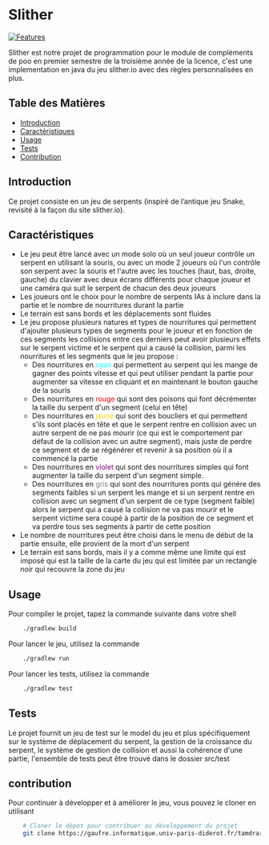 # Slither

[![Features](https://skillicons.dev/icons?i=java,git,gitlab,github,idea,vscode,gradle)]()

Slither est notre projet de programmation pour le module de compléments de poo en premier semestre de la troisième 
année de la licence, c'est une implementation en java du jeu slither.io avec des règles personnalisées en plus.

## Table des Matières

- [Introduction](#introduction)
- [Caractéristiques](#caractéristiques)
- [Usage](#usage)
- [Tests](#tests)
- [Contribution](#contribution)

## Introduction

Ce projet consiste en un jeu de serpents (inspiré de l’antique jeu Snake,
revisité à la façon du site slither.io).

## Caractéristiques

- Le jeu peut être lancé avec un mode solo où un seul joueur contrôle un
serpent en utilisant la souris, ou avec un mode 2 joueurs où l'un contrôle 
son serpent avec la souris et l'autre avec les touches (haut, bas, droite, gauche) du clavier
avec deux écrans différents pour chaque joueur et une caméra qui suit le serpent de chacun des
deux joueurs
- Les joueurs ont le choix pour le nombre de serpents IAs à inclure dans la partie et
le nombre de nourritures durant la partie 
- Le terrain est sans bords et les déplacements sont fluides
- Le jeu propose plusieurs natures et types de nourritures qui permettent d'ajouter plusieurs
types de segments pour le joueur et en fonction de ces segments les collisions entre ces derniers 
peut avoir plusieurs effets sur le serpent victime et le serpent qui a causé la collision, parmi les 
nourritures et les segments que le jeu propose :
  - Des nourritures en <span style="color:cyan">cyan</span> qui permettent au serpent qui les mange de gagner des points vitesse 
  et qui peut utiliser pendant la partie pour augmenter sa vitesse en cliquant et en maintenant le 
  bouton gauche de la souris
  - Des nourritures en <span style="color:red">rouge</span> qui sont des poisons qui font décrémenter la taille du serpent d'un segment (celui en tête)
  - Des nourritures en <span style="color:gold">jaune</span> qui sont des boucliers et qui permettent s'ils sont placés en tête et que le serpent 
  rentre en collision avec un autre serpent de ne pas mourir (ce qui est le comportement par défaut de la collision 
  avec un autre segment), mais juste de perdre ce segment et de se régénérer et revenir à sa position où il a commencé 
  la partie
  - Des nourritures en <span style="color:purple">violet</span> qui sont des nourritures simples qui font augmenter la taille du serpent d'un segment simple.
  - Des nourritures en <span style="color:gray">gris</span> qui sont des nourritures ponts qui génére des segments faibles si un serpent les mange et 
  si un serpent rentre en collision avec un segment d'un serpent de ce type (segment faible) alors le serpent qui a causé 
  la collision ne va pas mourir et le serpent victime sera coupé à partir de la position de ce segment et va perdre tous 
  ses segments à partir de cette position
- Le nombre de nourritures peut être choisi dans le menu de début de la partie ensuite, elle provient de la mort d'un serpent 
- Le terrain est sans bords, mais il y a comme même une limite qui est imposé qui est la taille de la carte du jeu qui est limitée
par un rectangle noir qui recouvre la zone du jeu 

## Usage

Pour compiler le projet, tapez la commande suivante dans votre shell
```bash
    ./gradlew build
```

Pour lancer le jeu, utilisez la commande
```bash
    ./gradlew run
```

Pour lancer les tests, utilisez la commande
```bash
    ./gradlew test
```

## Tests

Le projet fournit un jeu de test sur le model du jeu et plus spécifiquement sur le système de
déplacement du serpent, la gestion de la croissance du serpent, le système de gestion de collision 
et aussi la cohérence d'une partie, l'ensemble de tests peut être trouvé dans le dossier src/test

## contribution

Pour continuer à développer et à améliorer le jeu, vous pouvez le cloner en utilisant

```bash
    # Cloner le dépot pour contribuer au développement du projet
    git clone https://gaufre.informatique.univ-paris-diderot.fr/tamdrari/slither.io.git
```
